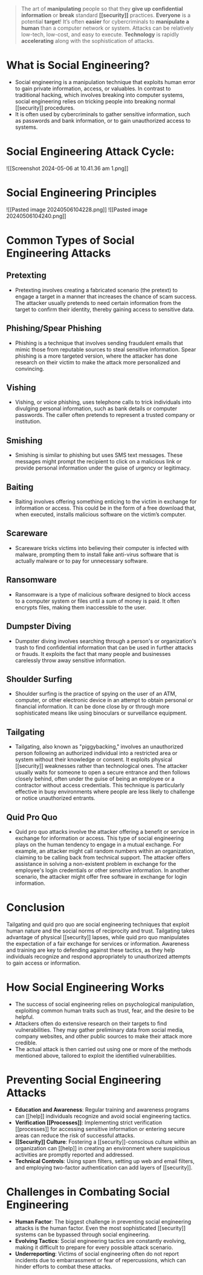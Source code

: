 > The art of **manipulating** people so that they **give up confidential information** or **break** standard **[[security]]** practices.
> **Everyone** is a potential **target**!
> It’s often **easier** for cybercriminals to **manipulate a human** than a computer network or system.
> Attacks can be relatively low-tech, low-cost, and easy to execute.
> **Technology** is rapidly **accelerating** along with the sophistication of attacks.
# What is Social Engineering?

- Social engineering is a manipulation technique that exploits human error to gain private information, access, or valuables. In contrast to traditional hacking, which involves breaking into computer systems, social engineering relies on tricking people into breaking normal [[security]] procedures.
- It is often used by cybercriminals to gather sensitive information, such as passwords and bank information, or to gain unauthorized access to systems.
# Social Engineering Attack Cycle:
![[Screenshot 2024-05-06 at 10.41.36 am 1.png]]
# Social Engineering Principles
![[Pasted image 20240506104228.png]]
![[Pasted image 20240506104240.png]]

# Common Types of Social Engineering Attacks

## Pretexting
- Pretexting involves creating a fabricated scenario (the pretext) to engage a target in a manner that increases the chance of scam success. The attacker usually pretends to need certain information from the target to confirm their identity, thereby gaining access to sensitive data.

## Phishing/Spear Phishing
- Phishing is a technique that involves sending fraudulent emails that mimic those from reputable sources to steal sensitive information. Spear phishing is a more targeted version, where the attacker has done research on their victim to make the attack more personalized and convincing.

## Vishing
- Vishing, or voice phishing, uses telephone calls to trick individuals into divulging personal information, such as bank details or computer passwords. The caller often pretends to represent a trusted company or institution.

## Smishing
- Smishing is similar to phishing but uses SMS text messages. These messages might prompt the recipient to click on a malicious link or provide personal information under the guise of urgency or legitimacy.

## Baiting
- Baiting involves offering something enticing to the victim in exchange for information or access. This could be in the form of a free download that, when executed, installs malicious software on the victim’s computer.

## Scareware
- Scareware tricks victims into believing their computer is infected with malware, prompting them to install fake anti-virus software that is actually malware or to pay for unnecessary software.

## Ransomware
- Ransomware is a type of malicious software designed to block access to a computer system or files until a sum of money is paid. It often encrypts files, making them inaccessible to the user.

## Dumpster Diving
- Dumpster diving involves searching through a person's or organization's trash to find confidential information that can be used in further attacks or frauds. It exploits the fact that many people and businesses carelessly throw away sensitive information.

## Shoulder Surfing
- Shoulder surfing is the practice of spying on the user of an ATM, computer, or other electronic device in an attempt to obtain personal or financial information. It can be done close by or through more sophisticated means like using binoculars or surveillance equipment.
## Tailgating
- Tailgating, also known as "piggybacking," involves an unauthorized person following an authorized individual into a restricted area or system without their knowledge or consent. It exploits physical [[security]] weaknesses rather than technological ones. The attacker usually waits for someone to open a secure entrance and then follows closely behind, often under the guise of being an employee or a contractor without access credentials. This technique is particularly effective in busy environments where people are less likely to challenge or notice unauthorized entrants.

## Quid Pro Quo
- Quid pro quo attacks involve the attacker offering a benefit or service in exchange for information or access. This type of social engineering plays on the human tendency to engage in a mutual exchange. For example, an attacker might call random numbers within an organization, claiming to be calling back from technical support. The attacker offers assistance in solving a non-existent problem in exchange for the employee's login credentials or other sensitive information. In another scenario, the attacker might offer free software in exchange for login information.

# Conclusion

Tailgating and quid pro quo are social engineering techniques that exploit human nature and the social norms of reciprocity and trust. Tailgating takes advantage of physical [[security]] lapses, while quid pro quo manipulates the expectation of a fair exchange for services or information. Awareness and training are key to defending against these tactics, as they help individuals recognize and respond appropriately to unauthorized attempts to gain access or information.

# How Social Engineering Works

- The success of social engineering relies on psychological manipulation, exploiting common human traits such as trust, fear, and the desire to be helpful.
- Attackers often do extensive research on their targets to find vulnerabilities. They may gather preliminary data from social media, company websites, and other public sources to make their attack more credible.
- The actual attack is then carried out using one or more of the methods mentioned above, tailored to exploit the identified vulnerabilities.

# Preventing Social Engineering Attacks

- **Education and Awareness**: Regular training and awareness programs can [[help]] individuals recognize and avoid social engineering tactics.
- **Verification [[Processes]]**: Implementing strict verification [[processes]] for accessing sensitive information or entering secure areas can reduce the risk of successful attacks.
- **[[Security]] Culture**: Fostering a [[security]]-conscious culture within an organization can [[help]] in creating an environment where suspicious activities are promptly reported and addressed.
- **Technical Controls**: Using spam filters, setting up web and email filters, and employing two-factor authentication can add layers of [[security]].

# Challenges in Combating Social Engineering

- **Human Factor**: The biggest challenge in preventing social engineering attacks is the human factor. Even the most sophisticated [[security]] systems can be bypassed through social engineering.
- **Evolving Tactics**: Social engineering tactics are constantly evolving, making it difficult to prepare for every possible attack scenario.
- **Underreporting**: Victims of social engineering often do not report incidents due to embarrassment or fear of repercussions, which can hinder efforts to combat these attacks.

